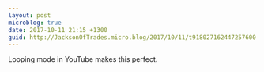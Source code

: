 ```yaml
---
layout: post
microblog: true
date: 2017-10-11 21:15 +1300
guid: http://JacksonOfTrades.micro.blog/2017/10/11/t918027162447257600.html
---
```

Looping mode in YouTube makes this perfect.
